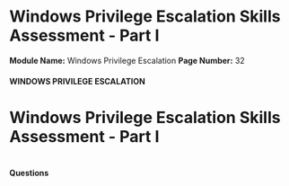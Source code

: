 <!--
 // Platform: Academy
// URL: https://academy.hackthebox.com/module/67/section/637
// Platform Version: V1
// Module ID: 67
// Module Name: Windows Privilege Escalation
// Module Difficulty: Medium
// Section ID: 637
// Section Title: Windows Privilege Escalation Skills Assessment - Part I
// Page Title: Hack The Box - Academy
// Page Number: 32
-->

# Windows Privilege Escalation Skills Assessment - Part I

**Module Name:** Windows Privilege Escalation **Page Number:** 32

#### 

#### WINDOWS PRIVILEGE ESCALATION

# Windows Privilege Escalation Skills Assessment - Part I

# 

# 

#### Questions

####